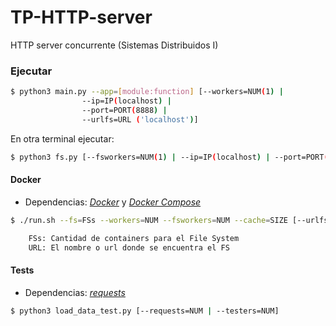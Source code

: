 # TP-HTTP-server

HTTP server concurrente (Sistemas Distribuidos I)

### Ejecutar

```bash
$ python3 main.py --app=[module:function] [--workers=NUM(1) |
				--ip=IP(localhost) |
				--port=PORT(8888) |
				--urlfs=URL ('localhost')]
```
En otra terminal ejecutar:

```bash
$ python3 fs.py [--fsworkers=NUM(1) | --ip=IP(localhost) | --port=PORT(8888) | --cache=SIZE(100 entries)]
```

#### Docker

- Dependencias: [_Docker_](https://docs.docker.com/install/) y [_Docker Compose_](https://docs.docker.com/compose/install/)

```bash
$ ./run.sh --fs=FSs --workers=NUM --fsworkers=NUM --cache=SIZE [--urlfs=URL ('http_fs_')]

	FSs: Cantidad de containers para el File System
	URL: El nombre o url donde se encuentra el FS
```

#### Tests

- Dependencias: [_requests_](http://www.python-requests.org/en/master/)

```bash
$ python3 load_data_test.py [--requests=NUM | --testers=NUM]
```


